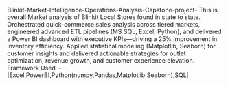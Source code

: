 Blinkit-Market-Intelligence-Operations-Analysis-Capstone-project-
This is overall Market analysis of Blinkit Local Stores found in state to state. 
Orchestrated quick-commerce sales analysis across tiered markets, engineered advanced ETL pipelines (MS SQL, Excel, Python), and delivered a Power BI dashboard with executive KPIs—driving a 25% improvement in inventory efficiency. Applied statistical modeling (Matplotlib, Seaborn) for customer insights and delivered actionable strategies for outlet optimization, revenue growth, and customer experience elevation.
Framework Used :- |Excel,PowerBI,Python(numpy,Pandas,Matplotlib,Seaborn),SQL|
